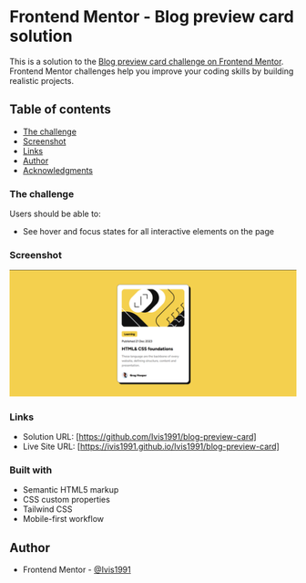 # Frontend Mentor - Blog preview card solution

This is a solution to the [Blog preview card challenge on Frontend Mentor](https://www.frontendmentor.io/challenges/blog-preview-card-ckPaj01IcS). Frontend Mentor challenges help you improve your coding skills by building realistic projects. 

## Table of contents

  - [The challenge](#the-challenge)
  - [Screenshot](#screenshot)
  - [Links](#links)
- [Author](#author)
- [Acknowledgments](#acknowledgments)


### The challenge

Users should be able to:

- See hover and focus states for all interactive elements on the page

### Screenshot

![](/assets/images/Screenshot.png)

### Links

- Solution URL: [https://github.com/Ivis1991/blog-preview-card]
- Live Site URL: [https://ivis1991.github.io/Ivis1991/blog-preview-card]

### Built with

- Semantic HTML5 markup
- CSS custom properties
- Tailwind CSS
- Mobile-first workflow


## Author

- Frontend Mentor - [@Ivis1991](https://www.frontendmentor.io/profile/Ivis1991)



